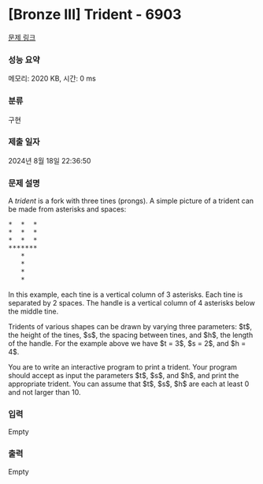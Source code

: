 # [Bronze III] Trident - 6903 

[문제 링크](https://www.acmicpc.net/problem/6903) 

### 성능 요약

메모리: 2020 KB, 시간: 0 ms

### 분류

구현

### 제출 일자

2024년 8월 18일 22:36:50

### 문제 설명

<p>A <em>trident</em> is a fork with three tines (prongs). A simple picture of a trident can be made from asterisks and spaces:</p>

<pre>*  *  *
*  *  *
*  *  *
*******
   *
   *
   *
   *
</pre>

<p>In this example, each tine is a vertical column of 3 asterisks. Each tine is separated by 2 spaces. The handle is a vertical column of 4 asterisks below the middle tine.</p>

<p>Tridents of various shapes can be drawn by varying three parameters: $t$, the height of the tines, $s$, the spacing between tines, and $h$, the length of the handle. For the example above we have $t = 3$, $s = 2$, and $h = 4$.</p>

<p>You are to write an interactive program to print a trident. Your program should accept as input the parameters $t$, $s$, and $h$, and print the appropriate trident. You can assume that $t$, $s$, $h$ are each at least 0 and not larger than 10.</p>

### 입력 

 Empty

### 출력 

 Empty

